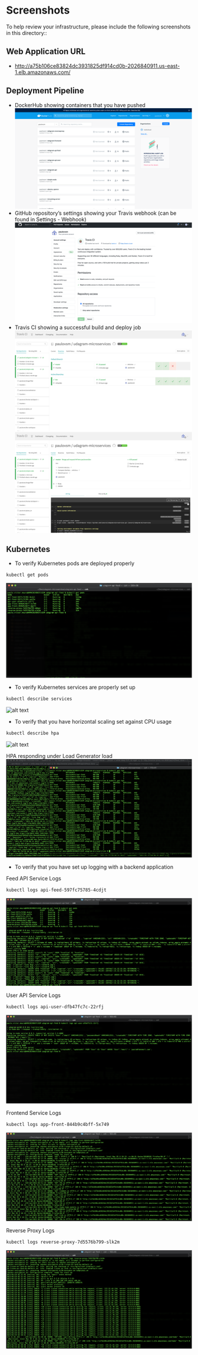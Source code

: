 # Screenshots
To help review your infrastructure, please include the following screenshots in this directory::

## Web Application URL
* http://a75b106ce83824dc3931825df914cd0b-2026840911.us-east-1.elb.amazonaws.com/

## Deployment Pipeline
* DockerHub showing containers that you have pushed
![alt text](./DockerHub.png)
* GitHub repository’s settings showing your Travis webhook (can be found in Settings - Webhook)
![alt text](./Github-Travis.png)
* Travis CI showing a successful build and deploy job
![alt text](./TravisCI-1.png)
![alt text](./TravisCI-2.png)

## Kubernetes
* To verify Kubernetes pods are deployed properly
```bash
kubectl get pods
```
![alt text](./K8s-GetPods.png)

* To verify Kubernetes services are properly set up
```bash
kubectl describe services
```
![alt text](./K8s-DescribeServices.png)

* To verify that you have horizontal scaling set against CPU usage
```bash
kubectl describe hpa
```
![alt text](./K8s-DescribeHPA.png)

HPA responding under Load Generator load
![alt text](./K8s-DescribeHPA-1.png)

* To verify that you have set up logging with a backend application

Feed API Service Logs
```bash
kubectl logs api-feed-597fc75785-4cdjt
```
![alt text](./K8s-Logs-API-Feed.png)

User API Service Logs
```bash
kubectl logs api-user-dfb47fc7c-22rfj
```
![alt text](./K8s-Logs-API-User.png)

Frontend Service Logs
```bash
kubectl logs app-front-844b9c4bff-5x749
```
![alt text](./K8s-Logs-Frontend.png)

Reverse Proxy Logs
```bash
kubectl logs reverse-proxy-7d5576b799-slk2m 
```
![alt text](./K8s-Logs-ReverseProxy.png)